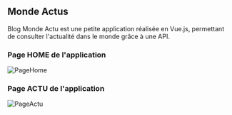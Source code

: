

## Monde Actus
Blog Monde Actu  est une petite application réalisée en Vue.js, permettant de consulter l'actualité dans le monde grâce à une API.

### Page HOME de l'application
![PageHome](https://user-images.githubusercontent.com/82278000/114867413-13394200-9df5-11eb-9bd3-bc95c04d8348.png)

### Page ACTU de l'application
![PageActu](https://user-images.githubusercontent.com/82278000/114868443-344e6280-9df6-11eb-9d3e-1aaaf86b5a4e.png)


